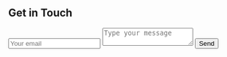 <div id="contact">
        <h2>Get in Touch</h2>
        <div id="contact-form">
                <form action="https://formspree.io/f/mpzepooq" method="POST">
                <input type="hidden" name="_subject" value="Contact request from personal website" />
                <input type="email" name="_replyto" placeholder="Your email" required>
                <textarea name="message" placeholder="Type your message" required></textarea>
                <button type="submit">Send</button>
            </form>
        </div>
    </div>
